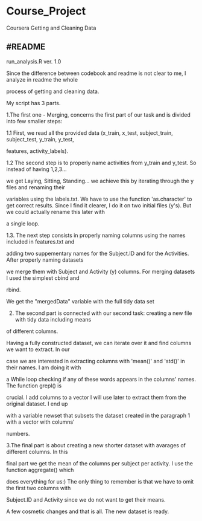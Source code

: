 Course_Project
==============

Coursera Getting and Cleaning Data

#README
-----------
run_analysis.R
ver. 1.0

Since the difference between codebook and readme is not clear to me, I analyze in readme the whole 

process of getting and cleaning data.

My script has 3 parts. 

1.The first one - Merging, concerns the first part of our task and is divided into few smaller steps:

1.1 First, we read all the provided data (x_train, x_test, subject_train, subject_test, y_train, y_test, 

features, activity_labels).

1.2 The second step is to properly name activities from y_train and y_test. So instead of having 1,2,3... 

we get Laying, Sitting, Standing... we achieve this by iterating through the y files and renaming their 

variables using the labels.txt. We have to use the function 'as.character' to get correct results.
Since I find it clearer, I do it on two initial files (y's). But we could actually rename this later with 

a single loop. 

1.3. The next step consists in properly naming columns using the names included in features.txt and 

adding two suppementary names for the Subject.ID and for the Activities. After properly naming datasets 

we merge them with Subject and Activity (y) columns. For merging datasets I used the simplest cbind and 

rbind. 

We get the "mergedData" variable with the full tidy data set

2. The second part is connected with our second task: creating a new file with tidy data including means 

of different columns.

Having a fully constructed dataset, we can iterate over it and find columns we want to extract. In our 

case we are interested in extracting columns with 'mean()' and 'std()' in their names. I am doing it with 

a While loop checking if any of these words appears in the columns' names. The function grepl() is 

crucial. I add columns to a vector I will use later to extract them from the original dataset. I end up 

with a variable newset that subsets the dataset created in the paragraph 1 with a vector with columns' 

numbers. 

3.The final part is about creating a new shorter dataset with avarages of different columns. In this 

final part we get the mean of the columns per subject per activity. I use the function aggregate() which 

does everything for us:) The only thing to remember is that we have to omit the first two columns with 

Subject.ID and Activity since we do not want to get their means. 

A few cosmetic changes and that is all. The new dataset is ready. 
